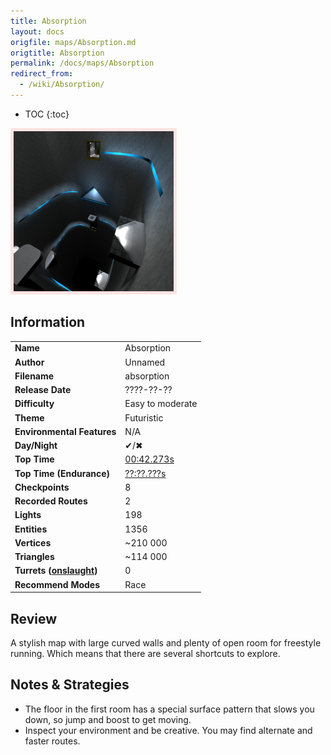 ```yaml
---
title: Absorption
layout: docs
origfile: maps/Absorption.md
origtitle: Absorption
permalink: /docs/maps/Absorption
redirect_from:
  - /wiki/Absorption/
---
```

* TOC
{:toc}
<img style='border:5px solid #ffe0e0e0' src="../images/maps/absorption.png" width="256px" />

## Information

|                                                           |                                                                |
|-----------------------------------------------------------|----------------------------------------------------------------|
| **Name**                                                  | Absorption                                                     |
| **Author**                                                | Unnamed                                                        |
| **Filename**                                              | absorption                                                     |
| **Release Date**                                          | ????-??-??                                                     |
| **Difficulty**                                            | Easy to moderate                                               |
| **Theme**                                                 | Futuristic                                                     |
| **Environmental Features**                                | N/A                                                            |
| **Day/Night**                                             | ✔/✖                                                           |
| **Top Time**                                              | [00:42.273s](http://play.redeclipse.net:28700/maps/absorption) |
| **Top Time (Endurance)**                                  | [??:??.???s](http://play.redeclipse.net:28700/maps/absorption) |
| **Checkpoints**                                           | 8                                                              |
| **Recorded Routes**                                       | 2                                                              |
| **Lights**                                                | 198                                                            |
| **Entities**                                              | 1356                                                           |
| **Vertices**                                              | ~210 000                                                       |
| **Triangles**                                             | ~114 000                                                       |
| **Turrets ([onslaught](../Modes-and-Mutators#Mutators))** | 0                                                              |
| **Recommend Modes**                                       | Race                                                           |

## Review

A stylish map with large curved walls and plenty of open room for freestyle running. Which means that there are several shortcuts to explore.

## Notes & Strategies

- The floor in the first room has a special surface pattern that slows you down, so jump and boost to get moving.
- Inspect your environment and be creative. You may find alternate and faster routes.
